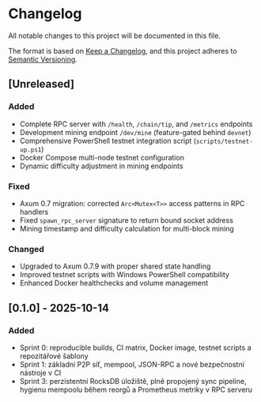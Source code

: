 # Changelog

All notable changes to this project will be documented in this file.

The format is based on [Keep a Changelog](https://keepachangelog.com/en/1.1.0/),
and this project adheres to [Semantic Versioning](https://semver.org/spec/v2.0.0.html).

## [Unreleased]

### Added
- Complete RPC server with `/health`, `/chain/tip`, and `/metrics` endpoints
- Development mining endpoint `/dev/mine` (feature-gated behind `devnet`)
- Comprehensive PowerShell testnet integration script (`scripts/testnet-up.ps1`)
- Docker Compose multi-node testnet configuration
- Dynamic difficulty adjustment in mining endpoints

### Fixed
- Axum 0.7 migration: corrected `Arc<Mutex<T>>` access patterns in RPC handlers
- Fixed `spawn_rpc_server` signature to return bound socket address
- Mining timestamp and difficulty calculation for multi-block mining

### Changed
- Upgraded to Axum 0.7.9 with proper shared state handling
- Improved testnet scripts with Windows PowerShell compatibility
- Enhanced Docker healthchecks and volume management

## [0.1.0] - 2025-10-14

### Added
- Sprint 0: reproducible builds, CI matrix, Docker image, testnet scripts a repozitářové šablony
- Sprint 1: základní P2P síť, mempool, JSON-RPC a nové bezpečnostní nástroje v CI
- Sprint 3: perzistentní RocksDB úložiště, plně propojený sync pipeline,
  hygienu mempoolu během reorgů a Prometheus metriky v RPC serveru
